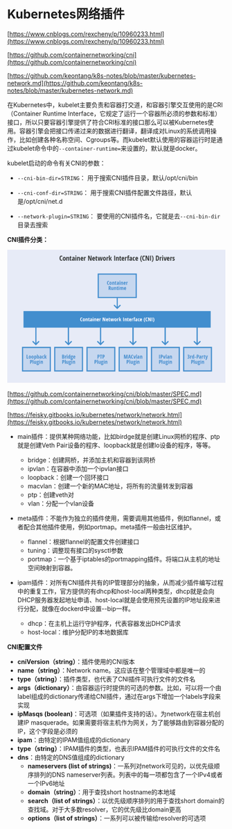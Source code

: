 # Kubernetes网络插件 #

[https://www.cnblogs.com/rexcheny/p/10960233.html](https://www.cnblogs.com/rexcheny/p/10960233.html)

[https://github.com/containernetworking/cni](https://github.com/containernetworking/cni)

[https://github.com/keontang/k8s-notes/blob/master/kubernetes-network.md](https://github.com/keontang/k8s-notes/blob/master/kubernetes-network.md)

在Kubernetes中，kubelet主要负责和容器打交道，和容器引擎交互使用的是CRI（Container Runtime Interface，它规定了运行一个容器所必须的参数和标准）接口，所以只要容器引擎提供了符合CRI标准的接口那么可以被Kubernetes使用。容器引擎会把接口传递过来的数据进行翻译，翻译成对Linux的系统调用操作，比如创建各种名称空间、Cgroups等。而kubelet默认使用的容器运行时是通过kubelet命令中的`--container-runtime=`来设置的，默认就是docker。

kubelet启动的命令有关CNI的参数：

- `--cni-bin-dir=STRING`： 用于搜索CNI插件目录，默认/opt/cni/bin

- `--cni-conf-dir=STRING`： 用于搜索CNI插件配置文件路径，默认是/opt/cni/net.d

- `--network-plugin=STRING`： 要使用的CNI插件名，它就是去`--cni-bin-dir`目录去搜索

**CNI插件分类：**

![](img/CNI_Driver.PNG)

[https://github.com/containernetworking/cni/blob/master/SPEC.md](https://github.com/containernetworking/cni/blob/master/SPEC.md)

[https://feisky.gitbooks.io/kubernetes/network/network.html](https://feisky.gitbooks.io/kubernetes/network/network.html)

- main插件：提供某种网络功能，比如birdge就是创建Linux网桥的程序、ptp就是创建Veth Pair设备的程序、loopback就是创建lo设备的程序，等等。

	- bridge：创建网桥，并添加主机和容器到该网桥
	- ipvlan：在容器中添加一个ipvlan接口
	- loopback：创建一个回环接口
	- macvlan：创建一个新的MAC地址，将所有的流量转发到容器
	- ptp：创建veth对
	- vlan：分配一个vlan设备

- meta插件：不能作为独立的插件使用，需要调用其他插件，例如flannel，或者配合其他插件使用，例如portmap。meta插件一般由社区维护。

	- flannel：根据flannel的配置文件创建接口
	- tuning：调整现有接口的sysctl参数
	- portmap：一个基于iptables的portmapping插件。将端口从主机的地址空间映射到容器。

- ipam插件：对所有CNI插件共有的IP管理部分的抽象，从而减少插件编写过程中的重复工作，官方提供的有dhcp和host-local两种类型，dhcp就是会向DHCP服务器发起地址申请、host-local就是会使用预先设置的IP地址段来进行分配，就像在dockerd中设置--bip一样。

	- dhcp：在主机上运行守护程序，代表容器发出DHCP请求
	- host-local：维护分配IP的本地数据库

**CNI配置文件**

- **cniVersion（string）**：插件使用的CNI版本
- **name（string）**：Network name。这应该在整个管理域中都是唯一的
- **type（string）**：插件类型，也代表了CNI插件可执行文件的文件名
- **args（dictionary）**：由容器运行时提供的可选的参数。比如，可以将一个由label组成的dictionary传递给CNI插件，通过在args下增加一个labels字段来实现
- **ipMasqs (boolean)**：可选项（如果插件支持的话）。为network在宿主机创建IP masquerade。如果需要将宿主机作为网关，为了能够路由到容器分配的IP，这个字段是必须的
- **ipam**：由特定的IPAM值组成的dictionary
- **type（string）**：IPAM插件的类型，也表示IPAM插件的可执行文件的文件名
- **dns**：由特定的DNS值组成的dictionary
	- **nameservers (list of strings)**：一系列对network可见的，以优先级顺序排列的DNS nameserver列表。列表中的每一项都包含了一个IPv4或者一个IPv6地址
	- **domain（string）**：用于查找short hostname的本地域
	- **search（list of strings）**：以优先级顺序排列的用于查找short domain的查找域。对于大多数resolver，它的优先级比domain更高
	- **options（list of strings）**：一系列可以被传输给resolver的可选项
